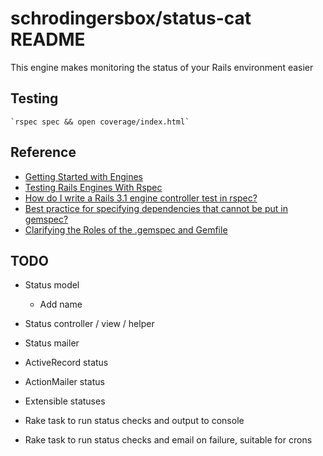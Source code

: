# schrodingersbox/status-cat README

This engine makes monitoring the status of your Rails environment easier

## Testing

    `rspec spec && open coverage/index.html`

## Reference

* [Getting Started with Engines](http://edgeguides.rubyonrails.org/engines.html)
* [Testing Rails Engines With Rspec](http://whilefalse.net/2012/01/25/testing-rails-engines-rspec/)
* [How do I write a Rails 3.1 engine controller test in rspec?](http://stackoverflow.com/questions/5200654/how-do-i-write-a-rails-3-1-engine-controller-test-in-rspec)
* [Best practice for specifying dependencies that cannot be put in gemspec?](https://groups.google.com/forum/?fromgroups=#!topic/ruby-bundler/U7FMRAl3nJE)
* [Clarifying the Roles of the .gemspec and Gemfile](http://yehudakatz.com/2010/12/16/clarifying-the-roles-of-the-gemspec-and-gemfile/)

## TODO

* Status model
  * Add name

* Status controller / view / helper

* Status mailer

* ActiveRecord status
* ActionMailer status
* Extensible statuses

* Rake task to run status checks and output to console
* Rake task to run status checks and email on failure, suitable for crons